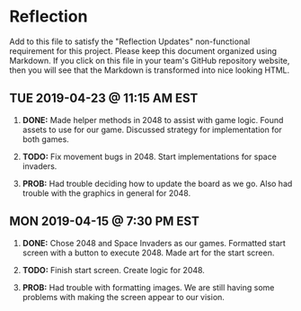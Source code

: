 # Reflection

Add to this file to satisfy the "Reflection Updates" non-functional requirement
for this project. Please keep this document organized using Markdown. If you
click on this file in your team's GitHub repository website, then you will see
that the Markdown is transformed into nice looking HTML.

## TUE 2019-04-23 @ 11:15 AM EST
    
1. **DONE:** Made helper methods in 2048 to assist with game logic. Found assets to use for our game. Discussed strategy for implementation for both games.
2. **TODO:** Fix movement bugs in 2048. Start implementations for space invaders.

3. **PROB:** Had trouble deciding how to update the board as we go. Also had trouble with the graphics in general for 2048.

## MON 2019-04-15 @ 7:30 PM EST

1. **DONE:** Chose 2048 and Space Invaders as our games. Formatted start screen with a button to execute 2048. Made art for the start screen. 

2. **TODO:** Finish start screen. Create logic for 2048.

3. **PROB:** Had trouble with formatting images. We are still having some problems with making the screen appear to our vision.
